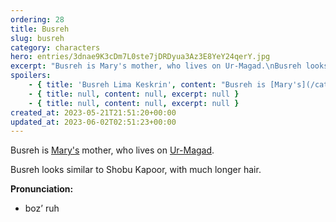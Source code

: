 ```yaml
---
ordering: 28
title: Busreh
slug: busreh
category: characters
hero: entries/3dnae9K3cDm7L0ste7jDRDyua3Az3E8YeY24qerY.jpg
excerpt: "Busreh is Mary's mother, who lives on Ur-Magad.\nBusreh looks similar to Shobu Kapoor, with much long..."
spoilers:
    - { title: 'Busreh Lima Keskrin', content: "Busreh is [Mary's](/category/characters/mary) mother, who lives on [Ur-Magad](/category/planets-cities/ur-magad).\r\n\r\nBusreh looks similar to Shobu Kapoor, with much longer hair.\r\n\r\n**Pronunciation:**\r\n- boz’ ruh\r\n- lee’ muh\r\n- kess’ kren", excerpt: "Busreh is Mary's mother, who lives on Ur-Magad.\nBusreh looks similar to Shobu Kapoor, with much long..." }
    - { title: null, content: null, excerpt: null }
    - { title: null, content: null, excerpt: null }
created_at: 2023-05-21T21:51:20+00:00
updated_at: 2023-06-02T02:51:23+00:00
---
```

Busreh is [Mary's](/category/characters/mary) mother, who lives on [Ur-Magad](/category/planets-cities/ur-magad).

Busreh looks similar to Shobu Kapoor, with much longer hair.

**Pronunciation:**
- boz’ ruh